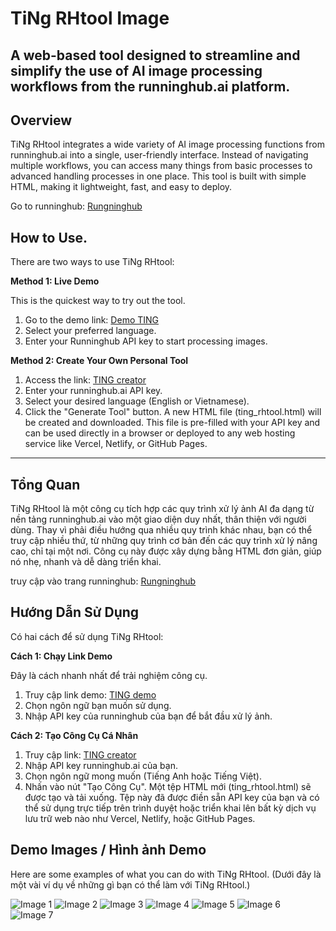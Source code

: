 # TiNg RHtool Image
A web-based tool designed to streamline and simplify the use of AI image processing workflows from the runninghub.ai platform.
-----
## Overview
TiNg RHtool integrates a wide variety of AI image processing functions from runninghub.ai into a single, user-friendly interface. Instead of navigating multiple workflows, you can access many things from basic processes to advanced handling processes in one place. This tool is built with simple HTML, making it lightweight, fast, and easy to deploy.

Go to runninghub: [Rungninghub](https://www.runninghub.ai/?inviteCode=223b8be5)

## How to Use.

There are two ways to use TiNg RHtool:

**Method 1: Live Demo**

This is the quickest way to try out the tool.
1. Go to the demo link: [Demo TING](https://ting-rhtool.vercel.app/)
2. Select your preferred language.
3. Enter your Runninghub API key to start processing images.

**Method 2: Create Your Own Personal Tool**
1. Access the link: [TING creator](https://ting-rhtool-creator.vercel.app/)
2. Enter your runninghub.ai API key.
3. Select your desired language (English or Vietnamese).
4. Click the "Generate Tool" button.
A new HTML file (ting_rhtool.html) will be created and downloaded. This file is pre-filled with your API key and can be used directly in a browser or deployed to any web hosting service like Vercel, Netlify, or GitHub Pages.
-----
## Tổng Quan
TiNg RHtool là một công cụ tích hợp các quy trình xử lý ảnh AI đa dạng từ nền tảng runninghub.ai vào một giao diện duy nhất, thân thiện với người dùng. Thay vì phải điều hướng qua nhiều quy trình khác nhau, bạn có thể truy cập nhiều thứ, từ những quy trình cơ bản đến các quy trình xử lý nâng cao, chỉ tại một nơi. Công cụ này được xây dựng bằng HTML đơn giản, giúp nó nhẹ, nhanh và dễ dàng triển khai.

truy cập vào trang runninghub: [Rungninghub](https://www.runninghub.ai/?inviteCode=223b8be5)

## Hướng Dẫn Sử Dụng

Có hai cách để sử dụng TiNg RHtool:

**Cách 1: Chạy Link Demo**

Đây là cách nhanh nhất để trải nghiệm công cụ.
1. Truy cập link demo: [TING demo](https://ting-rhtool.vercel.app/)
2. Chọn ngôn ngữ bạn muốn sử dụng.
3. Nhập API key của runninghub của bạn để bắt đầu xử lý ảnh.

**Cách 2: Tạo Công Cụ Cá Nhân**
1. Truy cập link: [TING creator](https://ting-rhtool-creator.vercel.app/)
2. Nhập API key runninghub.ai của bạn.
3. Chọn ngôn ngữ mong muốn (Tiếng Anh hoặc Tiếng Việt).
4. Nhấn vào nút "Tạo Công Cụ".
Một tệp HTML mới (ting_rhtool.html) sẽ được tạo và tải xuống. Tệp này đã được điền sẵn API key của bạn và có thể sử dụng trực tiếp trên trình duyệt hoặc triển khai lên bất kỳ dịch vụ lưu trữ web nào như Vercel, Netlify, hoặc GitHub Pages.

## Demo Images / Hình ảnh Demo
Here are some examples of what you can do with TiNg RHtool. (Dưới đây là một vài ví dụ về những gì bạn có thể làm với TiNg RHtool.)

<img src="https://res.cloudinary.com/dzfuqyqoq/image/upload/v1760432866/hinbh-01_yxdb2y.jpg" alt="Image 1">
<img src="https://res.cloudinary.com/dzfuqyqoq/image/upload/v1760432867/hinbh-02_hmvzjk.jpg" alt="Image 2">
<img src="https://res.cloudinary.com/dzfuqyqoq/image/upload/v1760432869/hinbh-03_bzsyxd.jpg" alt="Image 3">
<img src="https://res.cloudinary.com/dzfuqyqoq/image/upload/v1760432871/hinbh-04_j63ewl.jpg" alt="Image 4">
<img src="https://res.cloudinary.com/dzfuqyqoq/image/upload/v1760432881/hinbh-05_twthdo.jpg" alt="Image 5">
<img src="https://res.cloudinary.com/dzfuqyqoq/image/upload/v1760432874/hinbh-06_ypojgq.jpg" alt="Image 6">
<img src="https://res.cloudinary.com/dzfuqyqoq/image/upload/v1760432875/hinbh-07_akmb67.jpg" alt="Image 7">
